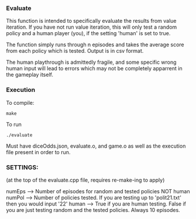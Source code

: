 ### Evaluate
This function is intended to specifically evaluate the results from value iteration. If you have not run value iteration, this will only test a random policy and a human player (you), if the setting 'human' is set to true. 

The function simply runs through n episodes and takes the average score from each policy which is tested. Output is in csv format. 

The human playthrough is admittedly fragile, and some specific wrong human input will lead to errors which may not be completely apparrent in the gameplay itself.

### Execution
To compile:

    make

To run

    ./evaluate

Must have diceOdds.json, evaluate.o, and game.o as well as the execution file present in order to run.

### SETTINGS: 
(at the top of the evaluate.cpp file, requires re-make-ing to apply) 

numEps --> Number of episodes for random and tested policies NOT human
numPol --> Number of policies tested. If you are testing up to 'polit21.txt' then you would input '22' 
human --> True if you are human testing. False if you are just testing random and the tested policies. Always 10 episodes. 
